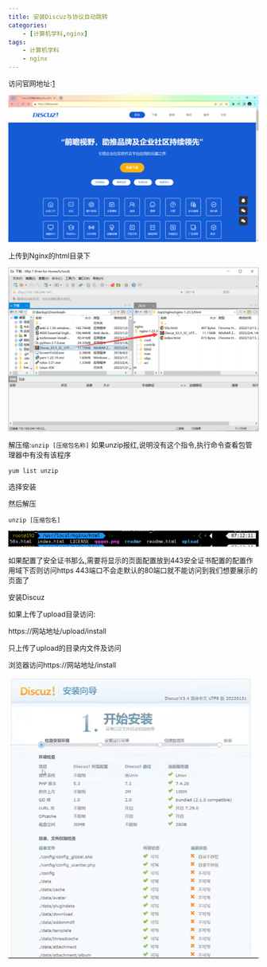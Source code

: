 ```yaml
---
title: 安装Discuz与协议自动跳转
categories:
    - [计算机学科,nginx]
tags:
    - 计算机学科
    - nginx
---
```


访问官网地址:[1](https://discuz.net/)

![image_2023-02-04-14-48-14](https://raw.githubusercontent.com/PigPigLetsGo/imeages/master/image_2023-02-04-14-48-14_20230225140313.png)

上传到Nginx的html目录下

![image_2023-02-04-14-55-22](https://raw.githubusercontent.com/PigPigLetsGo/imeages/master/image_2023-02-04-14-55-22_20230225140326.png)

解压缩:`unzip [压缩包名称]` 如果unzip报红,说明没有这个指令,执行命令查看包管理器中有没有该程序

```
yum list unzip
```

选择安装

然后解压

`unzip [压缩包名]` 

![image_2023-02-04-12-13-23](https://raw.githubusercontent.com/PigPigLetsGo/imeages/master/image_2023-02-04-12-13-23_20230225140340.png)

如果配置了安全证书那么,需要将显示的页面配置放到443安全证书配置的配置作用域下否则访问https 443端口不会走默认的80端口就不能访问到我们想要展示的页面了

安装Discuz

如果上传了upload目录访问:

https://网站地址/upload/install

只上传了upload的目录内文件及访问

浏览器访问https://网站地址/install

![image_2023-02-04-21-30-02](https://raw.githubusercontent.com/PigPigLetsGo/imeages/master/image_2023-02-04-21-30-02_20230225140354.png)
